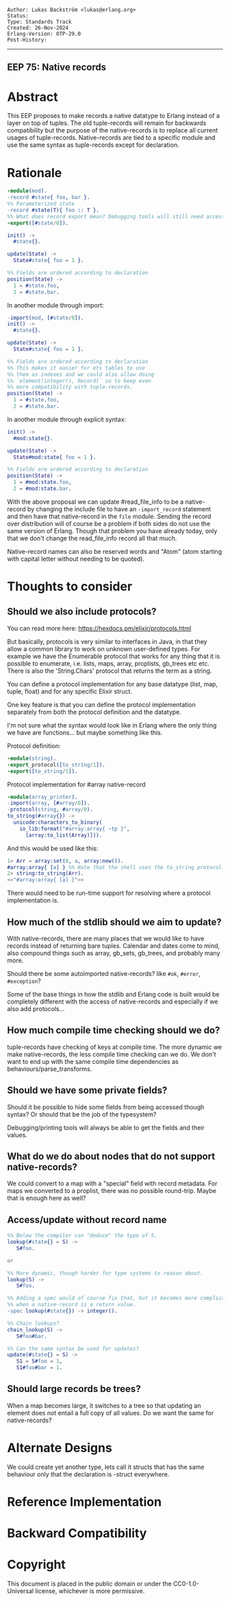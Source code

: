     Author: Lukas Backström <lukas@erlang.org>
    Status: 
    Type: Standards Track
    Created: 26-Nov-2024
    Erlang-Version: OTP-29.0
    Post-History:
****
EEP 75: Native records
----

Abstract
========

This EEP proposes to make records a native datatype to Erlang instead
of a layer on top of tuples. The old tuple-records will remain for
backwards compatibility but the purpose of the native-records is to
replace all current usages of tuple-records. Native-records are tied
to a specific module and use the same syntax as tuple-records except
for declaration.

Rationale
=========

```erlang
-module(mod).
-record #state{ foo, bar }.
%% Parameterized state
-record #state(T){ foo :: T }.
%% What does record export mean? Debugging tools will still need access...
-export([#state/0]).

init() ->
  #state{}.

update(State) ->
  State#state{ foo = 1 }.

%% Fields are ordered according to declaration
position(State) ->
  1 = #state.foo,
  2 = #state.bar.
```

In another module through import:

```erlang
-import(mod, [#state/0]).
init() ->
  #state{}.

update(State) ->
  State#state{ foo = 1 }.

%% Fields are ordered according to declaration
%% This makes it easier for ets tables to use
%% them as indexes and we could also allow doing
%% `element(integer(), Record)` so to keep even
%% more compatibility with tuple-records.
position(State) ->
  1 = #state.foo,
  2 = #state.bar.
```

In another module through explicit syntax:


```erlang
init() ->
  #mod:state{}.

update(State) ->
  State#mod:state{ foo = 1 }.

%% Fields are ordered according to declaration
position(State) ->
  1 = #mod:state.foo,
  2 = #mod:state.bar.
```

With the above proposal we can update #read_file_info to be a
native-record by changing the include file to have an `-import_record`
statement and then have that native-record in the `file` module.
Sending the record over distribution will of course be a problem if both
sides do not use the same version of Erlang. Though that problem you have
already today, only that we don't change the read_file_info record all
that much.

Native-record names can also be reserved words and "Atom"
(atom starting with capital letter without needing to be quoted).

Thoughts to consider
====================

Should we also include protocols?
---------------------------------

You can read more here: https://hexdocs.pm/elixir/protocols.html

But basically, protocols is very similar to interfaces in Java,
in that they allow a common library to work on unknown user-defined
types. For example we have the Enumerable protocol that works for any
thing that it is possible to enumerate, i.e. lists, maps, array,
proplists, gb_trees etc etc. There is also the 'String.Chars' protocol
that returns the term as a string.

You can define a protocol implementation for any base datatype (list, map,
tuple, float) and for any specific Elixir struct.

One key feature is that you can define the protocol implementation separately
from both the protocol definition and the datatype.

I'm not sure what the syntax would look like in Erlang where the only thing we
have are functions... but maybe something like this.

Protocol definition:

```erlang
-module(string).
-export_protocol([to_string/1]).
-export([to_string/1]).
```

Protocol implementation for #array native-record

```erlang
-module(array_printer).
-import(array, [#array/0]).
-protocol(string, #array/0).
to_string(#array{}) ->
  unicode:characters_to_binary(
    io_lib:format("#array:array{ ~tp }",
      [array:to_list(Array)])).
```

And this would be used like this:

```erlang
1> Arr = array:set(0, a, array:new()).
#array:array{ [a] } %% Note that the shell uses the to_string protocol!
2> string:to_string(Arr).
<<"#array:array{ [a] }">>
```

There would need to be run-time support for resolving where a protocol
implementation is.

How much of the stdlib should we aim to update?
-----------------------------------------------

With native-records, there are many places that we would like to have
records instead of returning bare tuples. Calendar and dates come to mind,
also compound things such as array, gb_sets, gb_trees, and probably many more.

Should there be some autoimported native-records? like `#ok`, `#error`, `#exception`?

Some of the base things in how the stdlib and Erlang code is built would be
completely different with the access of native-records and especially if we
also add protocols...

How much compile time checking should we do?
--------------------------------------------

tuple-records have checking of keys at compile time. The more dynamic
we make native-records, the less compile time checking can we do.
We don't want to end up with the same compile time dependencies as
behaviours/parse_transforms.

Should we have some private fields?
-----------------------------------

Should it be possible to hide some fields from being accessed
though syntax? Or should that be the job of the typesystem?

Debugging/printing tools will always be able to get the fields and their values.

What do we do about nodes that do not support native-records?
-------------------------------------------------------------

We could convert to a map with a "special" field with record
metadata. For maps we converted to a proplist, there was no
possible round-trip. Maybe that is enough here as well?

Access/update without record name
---------------------------------

```erlang
%% Below the compiler can "deduce" the type of S.
lookup(#state{} = S) ->
   S#foo.

or

%% More dynamic, though harder for type systems to reason about.
lookup(S) ->
   S#foo.

%% Adding a spec would of course fix that, but it becomes more complicated
%% when a native-record is a return value.
-spec lookup(#state{}) -> integer().

%% Chain lookups?
chain_lookup(S) ->
   S#foo#bar.
```

```erlang
%% Can the same syntax be used for updates?
update(#state{} = S) ->
   S1 = S#foo = 1,
   S1#foo#bar = 1.
```

Should large records be trees?
------------------------------

When a map becomes large, it switches to a tree so that
updating an element does not entail a full copy of all
values. Do we want the same for native-records?

Alternate Designs
=================

We could create yet another type, lets call it structs that has the same behaviour
only that the declaration is -struct everywhere.

Reference Implementation
========================


Backward Compatibility
======================

Copyright
=========

This document is placed in the public domain or under the CC0-1.0-Universal
license, whichever is more permissive.

[EmacsVar]: <> "Local Variables:"
[EmacsVar]: <> "mode: indented-text"
[EmacsVar]: <> "indent-tabs-mode: nil"
[EmacsVar]: <> "sentence-end-double-space: t"
[EmacsVar]: <> "fill-column: 70"
[EmacsVar]: <> "coding: utf-8"
[EmacsVar]: <> "End:"
[VimVar]: <> " vim: set fileencoding=utf-8 expandtab shiftwidth=4 softtabstop=4: "
